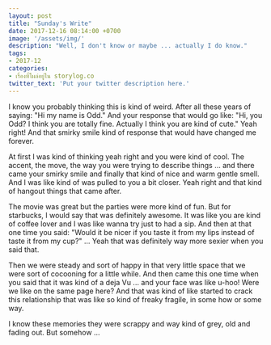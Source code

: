 ```yaml
---
layout: post
title: "Sunday's Write"
date: 2017-12-16 08:14:00 +0700
image: '/assets/img/'
description: "Well, I don't know or maybe ... actually I do know."
tags:
- 2017-12
categories:
- เรื่องที่โผล่อยู่ใน storylog.co
twitter_text: 'Put your twitter description here.'
---
```

I know you probably thinking this is kind of weird. After all these years of saying: "Hi my name is Odd." And your response that would go like: "Hi, you Odd? I think you are totally fine. Actually I think you are kind of cute." Yeah right! And that smirky smile kind of response that would have changed me forever.

At first I was kind of thinking yeah right and you were kind of cool. The accent, the move, the way you were trying to describe things ... and there came your smirky smile and finally that kind of nice and warm gentle smell. And I was like kind of was pulled to you a bit closer. Yeah right and that kind of hangout things that came after.

The movie was great but the parties were more kind of fun. But for starbucks, I would say that was definitely awesome. It was like you are kind of coffee lover and I was like wanna try just to had a sip. And then at that one time you said: "Would it be nicer if you taste it from my lips instead of taste it from my cup?" ... Yeah that was definitely way more sexier when you said that.

Then we were steady and sort of happy in that very little space that we were sort of cocooning for a little while. And then came this one time when you said that it was kind of a deja Vu ... and your face was like u-hoo! Were we like on the same page here? And that was kind of like started to crack this relationship that was like so kind of freaky fragile, in some how or some way.


I know these memories they were scrappy and way kind of grey, old and fading out. But somehow ...
